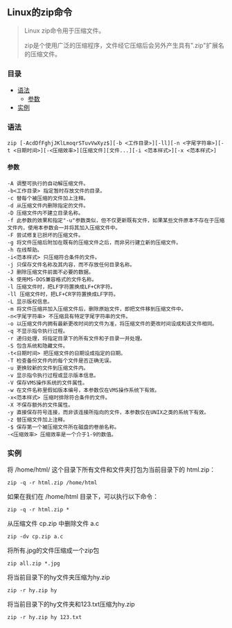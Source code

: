 ## Linux的zip命令

> Linux zip命令用于压缩文件。
>
> zip是个使用广泛的压缩程序，文件经它压缩后会另外产生具有".zip"扩展名的压缩文件。

### 目录
* [语法](#语法)
    * [参数](#参数)
* [实例](#实例)

### 语法

    zip [-AcdDfFghjJKlLmoqrSTuvVwXyz$][-b <工作目录>][-ll][-n <字尾字符串>][-t <日期时间>][-<压缩效率>][压缩文件][文件...][-i <范本样式>][-x <范本样式>]

#### 参数

    -A 调整可执行的自动解压缩文件。
    -b<工作目录> 指定暂时存放文件的目录。
    -c 替每个被压缩的文件加上注释。
    -d 从压缩文件内删除指定的文件。
    -D 压缩文件内不建立目录名称。
    -f 此参数的效果和指定"-u"参数类似，但不仅更新既有文件，如果某些文件原本不存在于压缩文件内，使用本参数会一并将其加入压缩文件中。
    -F 尝试修复已损坏的压缩文件。
    -g 将文件压缩后附加在既有的压缩文件之后，而非另行建立新的压缩文件。
    -h 在线帮助。
    -i<范本样式> 只压缩符合条件的文件。
    -j 只保存文件名称及其内容，而不存放任何目录名称。
    -J 删除压缩文件前面不必要的数据。
    -k 使用MS-DOS兼容格式的文件名称。
    -l 压缩文件时，把LF字符置换成LF+CR字符。
    -ll 压缩文件时，把LF+CR字符置换成LF字符。
    -L 显示版权信息。
    -m 将文件压缩并加入压缩文件后，删除原始文件，即把文件移到压缩文件中。
    -n<字尾字符串> 不压缩具有特定字尾字符串的文件。
    -o 以压缩文件内拥有最新更改时间的文件为准，将压缩文件的更改时间设成和该文件相同。
    -q 不显示指令执行过程。
    -r 递归处理，将指定目录下的所有文件和子目录一并处理。
    -S 包含系统和隐藏文件。
    -t<日期时间> 把压缩文件的日期设成指定的日期。
    -T 检查备份文件内的每个文件是否正确无误。
    -u 更换较新的文件到压缩文件内。
    -v 显示指令执行过程或显示版本信息。
    -V 保存VMS操作系统的文件属性。
    -w 在文件名称里假如版本编号，本参数仅在VMS操作系统下有效。
    -x<范本样式> 压缩时排除符合条件的文件。
    -X 不保存额外的文件属性。
    -y 直接保存符号连接，而非该连接所指向的文件，本参数仅在UNIX之类的系统下有效。
    -z 替压缩文件加上注释。
    -$ 保存第一个被压缩文件所在磁盘的卷册名称。
    -<压缩效率> 压缩效率是一个介于1-9的数值。

### 实例

将 /home/html/ 这个目录下所有文件和文件夹打包为当前目录下的 html.zip：

    zip -q -r html.zip /home/html

如果在我们在 /home/html 目录下，可以执行以下命令：

    zip -q -r html.zip *

从压缩文件 cp.zip 中删除文件 a.c

    zip -dv cp.zip a.c


将所有.jpg的文件压缩成一个zip包

    zip all.zip *.jpg

将当前目录下的hy文件夹压缩为hy.zip

    zip -r hy.zip hy

将当前目录下的hy文件夹和123.txt压缩为hy.zip

    zip -r hy.zip hy 123.txt

